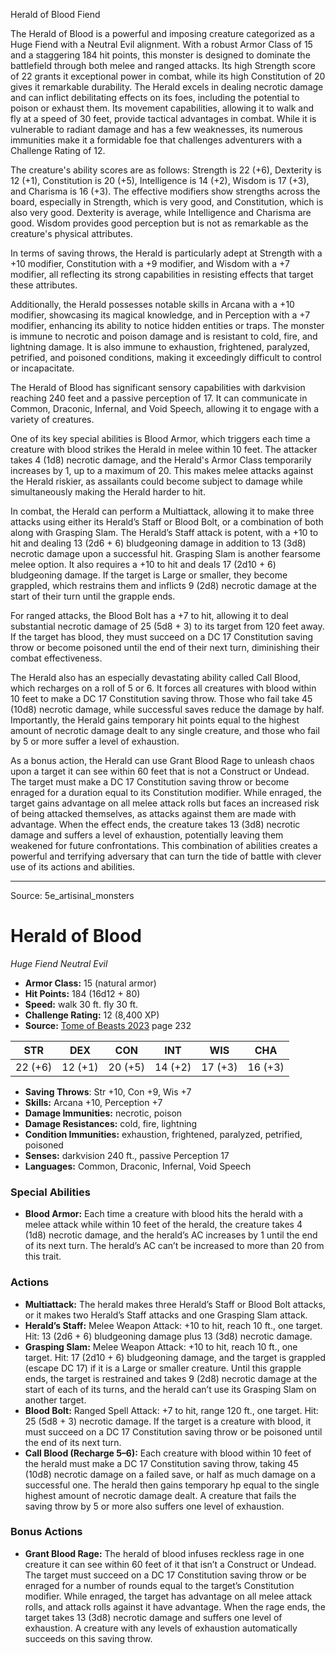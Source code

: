 <MonsterName/>Herald of Blood</MonsterName>
<CreatureType/>Fiend</CreatureType>

<summary>The Herald of Blood is a powerful and imposing creature categorized as a Huge Fiend with a Neutral Evil alignment. With a robust Armor Class of 15 and a staggering 184 hit points, this monster is designed to dominate the battlefield through both melee and ranged attacks. Its high Strength score of 22 grants it exceptional power in combat, while its high Constitution of 20 gives it remarkable durability. The Herald excels in dealing necrotic damage and can inflict debilitating effects on its foes, including the potential to poison or exhaust them. Its movement capabilities, allowing it to walk and fly at a speed of 30 feet, provide tactical advantages in combat. While it is vulnerable to radiant damage and has a few weaknesses, its numerous immunities make it a formidable foe that challenges adventurers with a Challenge Rating of 12.</summary>

<detail>

The creature's ability scores are as follows: Strength is 22 (+6), Dexterity is 12 (+1), Constitution is 20 (+5), Intelligence is 14 (+2), Wisdom is 17 (+3), and Charisma is 16 (+3). The effective modifiers show strengths across the board, especially in Strength, which is very good, and Constitution, which is also very good. Dexterity is average, while Intelligence and Charisma are good. Wisdom provides good perception but is not as remarkable as the creature's physical attributes. 

In terms of saving throws, the Herald is particularly adept at Strength with a +10 modifier, Constitution with a +9 modifier, and Wisdom with a +7 modifier, all reflecting its strong capabilities in resisting effects that target these attributes. 

Additionally, the Herald possesses notable skills in Arcana with a +10 modifier, showcasing its magical knowledge, and in Perception with a +7 modifier, enhancing its ability to notice hidden entities or traps. The monster is immune to necrotic and poison damage and is resistant to cold, fire, and lightning damage. It is also immune to exhaustion, frightened, paralyzed, petrified, and poisoned conditions, making it exceedingly difficult to control or incapacitate.

The Herald of Blood has significant sensory capabilities with darkvision reaching 240 feet and a passive perception of 17. It can communicate in Common, Draconic, Infernal, and Void Speech, allowing it to engage with a variety of creatures.

One of its key special abilities is Blood Armor, which triggers each time a creature with blood strikes the Herald in melee within 10 feet. The attacker takes 4 (1d8) necrotic damage, and the Herald's Armor Class temporarily increases by 1, up to a maximum of 20. This makes melee attacks against the Herald riskier, as assailants could become subject to damage while simultaneously making the Herald harder to hit.

In combat, the Herald can perform a Multiattack, allowing it to make three attacks using either its Herald’s Staff or Blood Bolt, or a combination of both along with Grasping Slam. The Herald’s Staff attack is potent, with a +10 to hit and dealing 13 (2d6 + 6) bludgeoning damage in addition to 13 (3d8) necrotic damage upon a successful hit. Grasping Slam is another fearsome melee option. It also requires a +10 to hit and deals 17 (2d10 + 6) bludgeoning damage. If the target is Large or smaller, they become grappled, which restrains them and inflicts 9 (2d8) necrotic damage at the start of their turn until the grapple ends.

For ranged attacks, the Blood Bolt has a +7 to hit, allowing it to deal substantial necrotic damage of 25 (5d8 + 3) to its target from 120 feet away. If the target has blood, they must succeed on a DC 17 Constitution saving throw or become poisoned until the end of their next turn, diminishing their combat effectiveness.

The Herald also has an especially devastating ability called Call Blood, which recharges on a roll of 5 or 6. It forces all creatures with blood within 10 feet to make a DC 17 Constitution saving throw. Those who fail take 45 (10d8) necrotic damage, while successful saves reduce the damage by half. Importantly, the Herald gains temporary hit points equal to the highest amount of necrotic damage dealt to any single creature, and those who fail by 5 or more suffer a level of exhaustion.

As a bonus action, the Herald can use Grant Blood Rage to unleash chaos upon a target it can see within 60 feet that is not a Construct or Undead. The target must make a DC 17 Constitution saving throw or become enraged for a duration equal to its Constitution modifier. While enraged, the target gains advantage on all melee attack rolls but faces an increased risk of being attacked themselves, as attacks against them are made with advantage. When the effect ends, the creature takes 13 (3d8) necrotic damage and suffers a level of exhaustion, potentially leaving them weakened for future confrontations. This combination of abilities creates a powerful and terrifying adversary that can turn the tide of battle with clever use of its actions and abilities.</detail>



---

Source: 5e_artisinal_monsters

# Herald of Blood

*Huge* *Fiend* *Neutral Evil*

- **Armor Class:** 15 (natural armor)
- **Hit Points:** 184 (16d12 + 80)
- **Speed:** walk 30 ft. fly 30 ft.
- **Challenge Rating:** 12 (8,400 XP)
- **Source:** [Tome of Beasts 2023](https://koboldpress.com/kpstore/product/tome-of-beasts-1-2023-edition/) page 232

| STR | DEX | CON | INT | WIS | CHA |
| --- | --- | --- | --- | --- | --- |
| 22 (+6) | 12 (+1) | 20 (+5) | 14 (+2) | 17 (+3) | 16 (+3) |

- **Saving Throws**: Str +10, Con +9, Wis +7
- **Skills:** Arcana +10, Perception +7
- **Damage Immunities:** necrotic, poison
- **Damage Resistances:** cold, fire, lightning
- **Condition Immunities:** exhaustion, frightened, paralyzed, petrified, poisoned
- **Senses:** darkvision 240 ft., passive Perception 17
- **Languages:** Common, Draconic, Infernal, Void Speech

### Special Abilities

- **Blood Armor:** Each time a creature with blood hits the herald with a melee attack while within 10 feet of the herald, the creature takes 4 (1d8) necrotic damage, and the herald’s AC increases by 1 until the end of its next turn. The herald’s AC can’t be increased to more than 20 from this trait.

### Actions

- **Multiattack:** The herald makes three Herald’s Staff or Blood Bolt attacks, or it makes two Herald’s Staff attacks and one Grasping Slam attack.
- **Herald’s Staff:** Melee Weapon Attack: +10 to hit, reach 10 ft., one target. Hit: 13 (2d6 + 6) bludgeoning damage plus 13 (3d8) necrotic damage.
- **Grasping Slam:** Melee Weapon Attack: +10 to hit, reach 10 ft., one target. Hit: 17 (2d10 + 6) bludgeoning damage, and the target is grappled (escape DC 17) if it is a Large or smaller creature. Until this grapple ends, the target is restrained and takes 9 (2d8) necrotic damage at the start of each of its turns, and the herald can’t use its Grasping Slam on another target.
- **Blood Bolt:** Ranged Spell Attack: +7 to hit, range 120 ft., one target. Hit: 25 (5d8 + 3) necrotic damage. If the target is a creature with blood, it must succeed on a DC 17 Constitution saving throw or be poisoned until the end of its next turn.
- **Call Blood (Recharge 5–6):** Each creature with blood within 10 feet of the herald must make a DC 17 Constitution saving throw, taking 45 (10d8) necrotic damage on a failed save, or half as much damage on a successful one. The herald then gains temporary hp equal to the single highest amount of necrotic damage dealt. A creature that fails the saving throw by 5 or more also suffers one level of exhaustion.

### Bonus Actions

- **Grant Blood Rage:** The herald of blood infuses reckless rage in one creature it can see within 60 feet of it that isn’t a Construct or Undead. The target must succeed on a DC 17 Constitution saving throw or be enraged for a number of rounds equal to the target’s Constitution modifier. While enraged, the target has advantage on all melee attack rolls, and attack rolls against it have advantage. When the rage ends, the target takes 13 (3d8) necrotic damage and suffers one level of exhaustion. A creature with any levels of exhaustion automatically succeeds on this saving throw.


